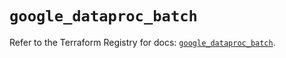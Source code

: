# `google_dataproc_batch`

Refer to the Terraform Registry for docs: [`google_dataproc_batch`](https://registry.terraform.io/providers/hashicorp/google/6.41.0/docs/resources/dataproc_batch).
